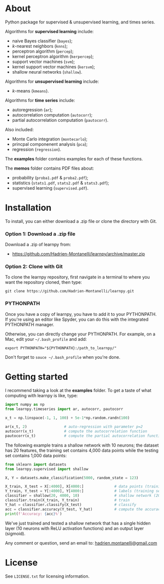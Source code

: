 # About
Python package for supervised &amp; unsupervised learning, and times series.

Algorithms for **supervised learning** include:
- naive Bayes classifier (`bayes`);
- *k*-nearest neighbors (`knns`);
- perceptron algorithm (`percep`);
- kernel perceptron algorithm (`kerpercep`);
- support vector machines (`svm`);
- kernel support vector machines (`kersvm`);
- shallow neural networks (`shallow`).

Algorithms for **unsupervised learning** include:
- *k*-means (`kmeans`).

Algorithms for **time series** include:
- autoregression (`ar`);
- autocorrelation computation (`autocorr`);
- partial autocorrelation computation (`pautocorr`).

Also included:
- Monte Carlo integration (`montecarlo`);
- princpal componenent analysis (`pca`);
- regression (`regression`).

The **examples** folder contains examples for each of these functions. 

The **memos** folder contains PDF files about:
- probability (`proba1.pdf` &amp; `proba2.pdf`); 
- statistics (`stats1.pdf`, `stats2.pdf` &amp; `stats3.pdf`);
- supervised learning (`supervised.pdf`).

# Installation

To install, you can either download a .zip file or clone the directory with Git.

### Option 1: Download a .zip file

Download a .zip of learnpy from:

- https://github.com/Hadrien-Montanelli/learnpy/archive/master.zip

### Option 2: Clone with Git

To clone the learnpy repository, first navigate in a terminal to where you want the repository cloned, then type:
```
git clone https://github.com/Hadrien-Montanelli/learnpy.git
```
### PYTHONPATH
Once you have a copy of learnpy, you have to add it to your PYTHONPATH. If you're using an editor like Spyder, you can do this with the integrated PYTHONPATH manager. 

Otherwise, you can directly change your PYTHONPATH. For example, on a Mac, edit your `~/.bash_profile` and add:
```
export PYTHONPATH="${PYTHONPATH}:/path_to_learnpy/"
```
Don't forget to `souce ~/.bash_profile` when you're done.

# Getting started 

I recommend taking a look at the **examples** folder. To get a taste of what computing with learnpy is like, type:
```python
import numpy as np
from learnpy.timeseries import ar, autocorr, pautocorr
        
x_t = np.linspace(-1, 1, 100) + 5e-1*np.random.randn(100)

ar(x_t, 2)                 # auto-regression with parameter p=2
autocorr(x_t)              # compute the autocorrelation function
pautocorr(x_t)             # compute the partial autocorrelation function
```

The following example trains a shallow network with 10 neurons; the dataset has 20 features, the training set contains 4,000 data points while the testing set contains 1,000 data points:
```python
from sklearn import datasets
from learnpy.supervised import shallow

X, Y = datasets.make_classification(5000, random_state = 123)

X_train, X_test = X[:4000], X[4000:]              # data points (training set & testing set)
Y_train, Y_test = Y[:4000], Y[4000:]              # labels (training set & testing set)
classifier = shallow(20, 4000, 10)                # shallow network (20 features, 4,000 points, 10 neurons)
classifier.train(X_train, Y_train)                # train
Y_hat = classifier.classify(X_test)               # classify
acc = classifier.accuracy(Y_test, Y_hat)          # compute the accuracy
print(f'Accuracy: {acc}%')
```
We've just trained and tested a shallow network that has a single hidden layer (10 neurons with ReLU activation functions) and an output layer (sigmoid).

Any comment or question, send an email to: hadrien.montanelli@gmail.com

# License
See `LICENSE.txt` for licensing information.
